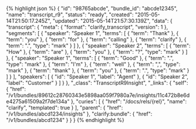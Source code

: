 {% highlight json %}
{
    "id": "98765abcde",
    "bundle_id": "abcde12345",
    "name": "transcript_r9",
    "status": "ready",
    "created": "2015-05-14T21:50:17.245Z",
    "updated": "2015-05-14T21:57:30.139Z",
    "data": {
        "transcript": {
            "meta": {
                "format": "clarify_transcript",
                "version": 1
            },
            "segments": [
                {
                    "speaker": "Speaker 1",
                    "terms": [
                        {
                            "term": "Thank"
                        },
                        {
                            "term": "you"
                        },
                        {
                            "term": "for"
                        },
                        {
                            "term": "calling"
                        },
                        {
                            "term": "clarify"
                        },
                        {
                            "term": ".",
                            "type": "mark"
                        }
                    ]
                },
                {
                    "speaker": "Speaker 2",
                    "terms": [
                        {
                            "term": "How"
                        },
                        {
                            "term": "are"
                        },
                        {
                            "term": "you"
                        },
                        {
                            "term": "?",
                            "type": "mark"
                        }
                    ]
                },
                {
                    "speaker": "Speaker 1",
                    "terms": [
                        {
                            "term": "Good"
                        },
                        {
                            "term": ".",
                            "type": "mark"
                        },
                        {
                            "term": "I'm"
                        },
                        {
                            "term": "well"
                        },
                        {
                            "term": ",",
                            "type": "mark"
                        },
                        {
                            "term": "thank"
                        },
                        {
                            "term": "you"
                        },
                        {
                            "term": ".",
                            "type": "mark"
                        }
                    ]
                }
            ],
            "speakers": [
                {
                    "id": "Speaker 1",
                    "label": "Agent"
                },
                {
                    "id": "Speaker 2",
                    "label": "Customer"
                }
            ]
        }
    },
    "_class": "TranscriptR9Insight",
    "_links": {
        "self": {
            "href": "/v1/bundles/89612c28760343e5898aa059f7980a7e/insights/11c472b8e6de4275a61509a2f7de134a"
        },
        "curies": [
        {
            "href": "/docs/rels/{rel}",
            "name": "clarify",
            "templated": true
        }
        ],
        "parent": {
            "href": "/v1/bundles/abcd1234/insights"
        },
        "clarify:bundle": {
            "href": "/v1/bundles/abcd1234"
        }
    }
}
{% endhighlight %}